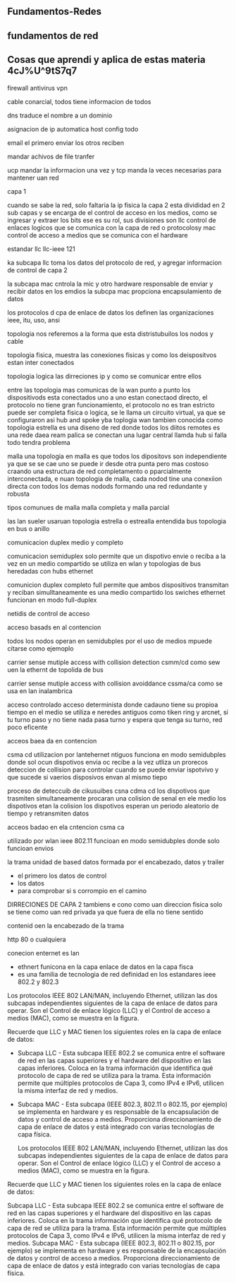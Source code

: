 ## Fundamentos-Redes
fundamentos de red
-------------------------------------------
Cosas que aprendi y aplica de estas materia
4cJ%U^9tS7q7
-------------------------------------------

firewall
antivirus
vpn


cable conarcial, todos tiene informacion de todos

dns traduce el nombre a un dominio

asignacion de ip automatica host config todo

email el primero enviar los otros reciben

mandar achivos de file tranfer

ucp mandar la informacion una vez y tcp manda la veces necesarias para mantener uan red

capa 1

cuando se sabe la red, solo faltaria la ip fisica 
la capa 2 esta divididad en 2 sub capas
y se encarga de el control de acceso en los medios, como se ingresar y extraer los bits ese es su rol, sus divisiones son llc  control de enlaces logicos que se comunica con la capa de red o protocolosy mac control de acceso a medios que se comunica con el hardware

estandar llc llc-ieee 121

ka subcapa llc toma los datos del protocolo de red, y agregar informacion de control de capa 2 

la subcapa mac cntrola la mic y otro hardware responsable de enviar y recibir datos en los emdios 
la subcpa mac propciona encapsulamiento de datos

los protocolos d cpa de enlace de datos los definen las organizaciones ieee, itu, uso, ansi

topologia nos referemos a la forma que esta distristubuilos los nodos y cable

topologia fisica, muestra las conexiones fisicas y como los deispositvos estan inter conectados

topologia logica las dirreciones ip y como se comunicar entre ellos

entre las topologia mas comunicas de la wan
punto a punto
los dispositivods esta conectados uno a uno estan conectaod directo, el protocolo no tiene gran funcionamiento, el protocolo no es tran estricto puede ser completa fisica o logica, se le llama un circuito virtual, ya que se configuraron asi
hub and spoke
yba toplogia wan tambien conocida como topologia estrella es una diseno de red donde todos los diitos remotes es una rede daea ream palica se conectan una lugar central llamda hub si falla todo tendra problema

malla
una topologia en malla es que todos los dipositovs son independiente ya que se se cae uno se puede ir desde otra punta pero mas costoso
craando una estructura de red completamento o pparcialmente interconectada, e nuan topologia de malla, cada nodod tine una conexiion directa con todos los demas nodods formando una red redundante y robusta

tipos comunues de malla
malla completa y malla parcial

las lan sueler usaruan topologia estrella o estrealla entendida 
bus topologia en bus o anillo

comunicacion duplex medio y completo

comunicacion semiduplex
solo permite que un dispotivo envie o reciba a la vez en un medio compartido 
se utiliza en wlan y topologias de bus heredadas con hubs ethernet

comunicion duplex completo full
permite que ambos dispositivos transmitan y reciban simulltaneamente  es una medio compartido
los swiches ethernet funcionan en modo full-duplex

netidis de control de acceso

 acceso basads en al contencion

 todos los nodos operan en semidubples por el uso de medios mpuede citarse como ejemoplo

 carrier sense mutiple access with collision detection csmm/cd como  sew uen la ethernt de topolida de bus

 carrier sense mutiple access with collision avoiddance cssma/ca como se usa en lan inalambrica

  acceso controlado acceso determinista donde cadauno tiene su propioa tiempo en el medio 
  se utiliza e neredes antiguos como tiken ring y arcnet, si tu turno paso y no tiene nada pasa turno y espera que tenga su turno, red poco eficente

  acceos baea da en contencion

  csma cd utilizacion por lantehernet ntiguos 
  funciona en modo semidubples donde sol ocun dispotivos envia oc recibe a la vez
  utliza un prorecos deteccion de collision para controlar cuando se puede enviar ispotvivo y que sucede si vaerios disposivos envan al mismo tiepo

  proceso de deteccuib de cikusuibes csna cdma cd
   los dispotivos que trasmiten simultaneamente procaran una colision de senal en ele medio
   los dispotivos etan la colision
   los dispotivos esperan un periodo aleatorio de tiempo y retransmiten datos

   acceos badao en ela cntencion csma ca

   utilizado por wlan ieee 802.11
   funcioan en modo semidubples donde solo funcioan envios

   la trama unidad de based datos formada por el encabezado, datos y trailer
   - el primero los datos de control
   - los datos
   - para comprobar si s corrompio en el camino

DIRRECIONES DE CAPA 2 tambiens e cono como uan direccion fisica solo se tiene como uan red privada ya que fuera de ella no tiene sentido

contenid oen la encabezado de la trama 

   

http 80 o cualquiera

conecion enternet es lan
- ethnert funicona en la capa enlace de datos en la capa fisca
- es una familia de tecnologia de red definidad en los estandares ieee 802.2 y 802.3

Los protocolos IEEE 802 LAN/MAN, incluyendo Ethernet, utilizan las dos subcapas independientes siguientes de la capa de enlace de datos para operar. Son el Control de enlace lógico (LLC) y el Control de acceso a medios (MAC), como se muestra en la figura.

Recuerde que LLC y MAC tienen los siguientes roles en la capa de enlace de datos:

- Subcapa LLC - Esta subcapa IEEE 802.2 se comunica entre el software de red en las capas superiores y el hardware del dispositivo en las capas inferiores. Coloca en la trama información que identifica qué protocolo de capa de red se utiliza para la trama. Esta información permite que múltiples protocolos de Capa 3, como IPv4 e IPv6, utilicen la misma interfaz de red y medios.
  
- Subcapa MAC - Esta subcapa (IEEE 802.3, 802.11 o 802.15, por ejemplo) se implementa en hardware y es responsable de la encapsulación de datos y control de acceso a medios. Proporciona direccionamiento de capa de enlace de datos y está integrado con varias tecnologías de capa física.

  Los protocolos IEEE 802 LAN/MAN, incluyendo Ethernet, utilizan las dos subcapas independientes siguientes de la capa de enlace de datos para operar. Son el Control de enlace lógico (LLC) y el Control de acceso a medios (MAC), como se muestra en la figura.

Recuerde que LLC y MAC tienen los siguientes roles en la capa de enlace de datos:

Subcapa LLC - Esta subcapa IEEE 802.2 se comunica entre el software de red en las capas superiores y el hardware del dispositivo en las capas inferiores. Coloca en la trama información que identifica qué protocolo de capa de red se utiliza para la trama. Esta información permite que múltiples protocolos de Capa 3, como IPv4 e IPv6, utilicen la misma interfaz de red y medios.
Subcapa MAC - Esta subcapa (IEEE 802.3, 802.11 o 802.15, por ejemplo) se implementa en hardware y es responsable de la encapsulación de datos y control de acceso a medios. Proporciona direccionamiento de capa de enlace de datos y está integrado con varias tecnologías de capa física.
